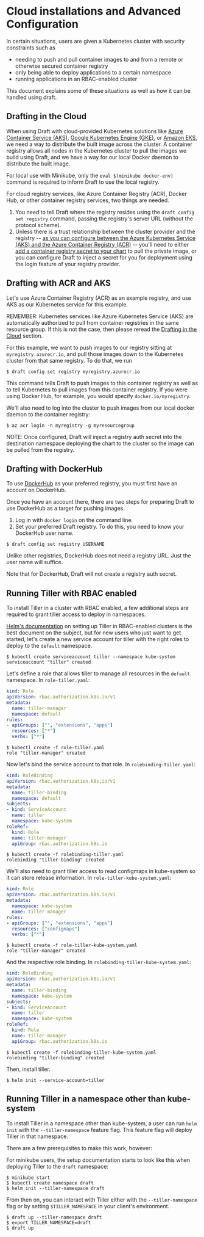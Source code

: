 # Cloud installations and Advanced Configuration

In certain situations, users are given a Kubernetes cluster with security constraints such as

- needing to push and pull container images to and from a remote or otherwise secured container registry
- only being able to deploy applications to a certain namespace
- running applications in an RBAC-enabled cluster

This document explains some of these situations as well as how it can be handled using draft.

## Drafting in the Cloud

When using Draft with cloud-provided Kubernetes solutions like [Azure Container Service (AKS)](https://azure.microsoft.com/services/container-service/), [Google Kubernetes Engine (GKE)](https://cloud.google.com/kubernetes-engine/), or [Amazon EKS](https://aws.amazon.com/eks/), we need a way to distribute the built image across the cluster. A container registry allows all nodes in the Kubernetes cluster to pull the images we build using Draft, and we have a way for our local Docker daemon to distribute the built image.

For local use with Minikube, only the `eval $(minikube docker-env)` command is required to inform Draft to use the local registry.

For cloud registry services, like Azure Container Registry (ACR), Docker Hub, or other container registry services, two things are needed. 
1. You need to tell Draft where the registry resides using the `draft config set registry` command, passing the registry's server URL (without the protocol scheme). 
2. Unless there is a trust relationship between the cluster provider and the registry -- [as you can configure between the Azure Kubernetes Service (AKS) and the Azure Container Registry (ACR)](https://docs.microsoft.com/azure/container-registry/container-registry-auth-aks#grant-aks-access-to-acr) -- you'll need to either [add a container registry secret to your chart](https://kubernetes.io/docs/tasks/configure-pod-container/pull-image-private-registry) to pull the private image, or you can configure Draft to inject a secret for you for deployment using the login feature of your registry provider.

## Drafting with ACR and AKS

Let's use Azure Container Registry (ACR) as an example registry, and use AKS as our Kubernetes service for this example. 

REMEMBER: Kubernetes services like Azure Kubernetes Service (AKS) are automatically authorized to pull from container registries in the same resource group. If this is not the case, then please reread the [Drafting in the Cloud](#drafting-in-the-cloud) section. 

For this example, we want to push images to our registry sitting at `myregistry.azurecr.io`, and pull those images down to the Kubernetes cluster from that same registry. To do that, we run

```shell
$ draft config set registry myregistry.azurecr.io
```

This command tells Draft to push images to this container registry as well as to tell Kubernetes to pull images from this container registry. If you were using Docker Hub, for example, you would specify `docker.io/myregistry`. 

We'll also need to log into the cluster to push images from our local docker daemon to the container registry:

```
$ az acr login -n myregistry -g myresourcegroup
```

NOTE: Once configured, Draft will inject a registry auth secret into the destination namespace deploying the chart to the cluster so the image can be pulled from the registry. 

## Drafting with DockerHub

To use [DockerHub](https://hub.docker.com) as your preferred registry, you must first have an account on DockerHub.

Once you have an account there, there are two steps for preparing Draft to use DockerHub as a target for pushing images.

1. Log in with `docker login` on the command line.
2. Set your preferred Draft registry. To do this, you need to know your DockerHub user name.

```console
$ draft config set registry USERNAME
```

Unlike other registries, DockerHub does not need a registry URL. Just the user name will suffice.

Note that for DockerHub, Draft will not create a registry auth secret.

## Running Tiller with RBAC enabled

To install Tiller in a cluster with RBAC enabled, a few additional steps are required to grant tiller access to deploy in namespaces.

[Helm's documentation](https://docs.helm.sh/using_helm/#role-based-access-control) on setting up Tiller in RBAC-enabled clusters is the best document on the subject, but for new users who just want to get started, let's create a new service account for tiller with the right roles to deploy to the `default` namespace.

```shell
$ kubectl create serviceaccount tiller --namespace kube-system
serviceaccount "tiller" created
```

Let's define a role that allows tiller to manage all resources in the `default` namespace. In `role-tiller.yaml`:

```yaml
kind: Role
apiVersion: rbac.authorization.k8s.io/v1
metadata:
  name: tiller-manager
  namespace: default
rules:
- apiGroups: ["", "extensions", "apps"]
  resources: ["*"]
  verbs: ["*"]
```

```shell
$ kubectl create -f role-tiller.yaml
role "tiller-manager" created
```

Now let's bind the service account to that role. In `rolebinding-tiller.yaml`:

```yaml
kind: RoleBinding
apiVersion: rbac.authorization.k8s.io/v1
metadata:
  name: tiller-binding
  namespace: default
subjects:
- kind: ServiceAccount
  name: tiller
  namespace: kube-system
roleRef:
  kind: Role
  name: tiller-manager
  apiGroup: rbac.authorization.k8s.io
```

```shell
$ kubectl create -f rolebinding-tiller.yaml
rolebinding "tiller-binding" created
```

We'll also need to grant tiller access to read configmaps in kube-system so it can store release information. In `role-tiller-kube-system.yaml`:

```yaml
kind: Role
apiVersion: rbac.authorization.k8s.io/v1
metadata:
  namespace: kube-system
  name: tiller-manager
rules:
- apiGroups: ["", "extensions", "apps"]
  resources: ["configmaps"]
  verbs: ["*"]
```

```shell
$ kubectl create -f role-tiller-kube-system.yaml
role "tiller-manager" created
```

And the respective role binding. In `rolebinding-tiller-kube-system.yaml`:

```yaml
kind: RoleBinding
apiVersion: rbac.authorization.k8s.io/v1
metadata:
  name: tiller-binding
  namespace: kube-system
subjects:
- kind: ServiceAccount
  name: tiller
  namespace: kube-system
roleRef:
  kind: Role
  name: tiller-manager
  apiGroup: rbac.authorization.k8s.io
```

```shell
$ kubectl create -f rolebinding-tiller-kube-system.yaml
rolebinding "tiller-binding" created
```

Then, install tiller.

```shell
$ helm init --service-account=tiller
```

## Running Tiller in a namespace other than kube-system

To install Tiller in a namespace other than kube-system, a user can run `helm init` with the `--tiller-namespace` feature flag. This feature flag will deploy Tiller in that namespace.

There are a few prerequisites to make this work, however:

For minikube users, the setup documentation starts to look like this when deploying Tiller to the `draft` namespace:

```shell
$ minikube start
$ kubectl create namespace draft
$ helm init --tiller-namespace draft
```

From then on, you can interact with Tiller either with the `--tiller-namespace` flag or by setting `$TILLER_NAMESPACE` in your client's environment.

```
$ draft up --tiller-namespace draft
$ export TILLER_NAMESPACE=draft
$ draft up
```
